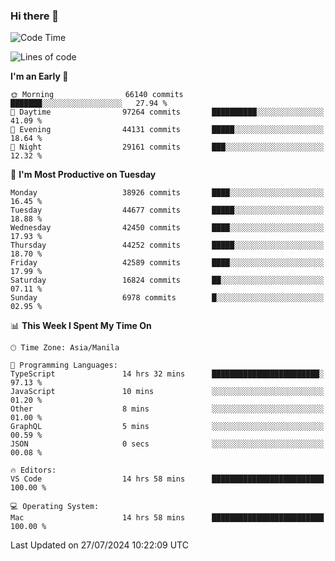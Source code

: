 ### Hi there 👋

<!--START_SECTION:waka-->
![Code Time](http://img.shields.io/badge/Code%20Time-5%2C400%20hrs%2021%20mins-blue)

![Lines of code](https://img.shields.io/badge/From%20Hello%20World%20I%27ve%20Written-112.3%20million%20lines%20of%20code-blue)

**I'm an Early 🐤** 

```text
🌞 Morning                66140 commits       ███████░░░░░░░░░░░░░░░░░░   27.94 % 
🌆 Daytime                97264 commits       ██████████░░░░░░░░░░░░░░░   41.09 % 
🌃 Evening                44131 commits       █████░░░░░░░░░░░░░░░░░░░░   18.64 % 
🌙 Night                  29161 commits       ███░░░░░░░░░░░░░░░░░░░░░░   12.32 % 
```
📅 **I'm Most Productive on Tuesday** 

```text
Monday                   38926 commits       ████░░░░░░░░░░░░░░░░░░░░░   16.45 % 
Tuesday                  44677 commits       █████░░░░░░░░░░░░░░░░░░░░   18.88 % 
Wednesday                42450 commits       ████░░░░░░░░░░░░░░░░░░░░░   17.93 % 
Thursday                 44252 commits       █████░░░░░░░░░░░░░░░░░░░░   18.70 % 
Friday                   42589 commits       ████░░░░░░░░░░░░░░░░░░░░░   17.99 % 
Saturday                 16824 commits       ██░░░░░░░░░░░░░░░░░░░░░░░   07.11 % 
Sunday                   6978 commits        █░░░░░░░░░░░░░░░░░░░░░░░░   02.95 % 
```


📊 **This Week I Spent My Time On** 

```text
🕑︎ Time Zone: Asia/Manila

💬 Programming Languages: 
TypeScript               14 hrs 32 mins      ████████████████████████░   97.13 % 
JavaScript               10 mins             ░░░░░░░░░░░░░░░░░░░░░░░░░   01.20 % 
Other                    8 mins              ░░░░░░░░░░░░░░░░░░░░░░░░░   01.00 % 
GraphQL                  5 mins              ░░░░░░░░░░░░░░░░░░░░░░░░░   00.59 % 
JSON                     0 secs              ░░░░░░░░░░░░░░░░░░░░░░░░░   00.08 % 

🔥 Editors: 
VS Code                  14 hrs 58 mins      █████████████████████████   100.00 % 

💻 Operating System: 
Mac                      14 hrs 58 mins      █████████████████████████   100.00 % 
```


 Last Updated on 27/07/2024 10:22:09 UTC
<!--END_SECTION:waka-->


<!--
**rad182/rad182** is a ✨ _special_ ✨ repository because its `README.md` (this file) appears on your GitHub profile.

Here are some ideas to get you started:

- 🔭 I’m currently working on ...
- 🌱 I’m currently learning ...
- 👯 I’m looking to collaborate on ...
- 🤔 I’m looking for help with ...
- 💬 Ask me about ...
- 📫 How to reach me: ...
- 😄 Pronouns: ...
- ⚡ Fun fact: ...
-->
